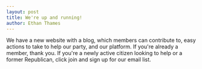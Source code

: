 ```yaml
---
layout: post
title: We're up and running!
author: Ethan Thames
---
```


We have a new website with a blog, which members can contribute to, easy actions to take to help our party, and our platform. If you're already a member, thank you. If you're a newly active citizen looking to help or a former Republican, click join and sign up for our email list. 
